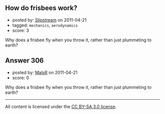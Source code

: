 ## How do frisbees work?

- posted by: [Slipstream](https://stackexchange.com/users/-1/39-slipstream) on 2011-04-21
- tagged: `mechanics`, `aerodynamics`
- score: 3

Why does a frisbee fly when you throw it, rather than just plummeting to earth?


## Answer 306

- posted by: [MalsR](https://stackexchange.com/users/-1/31-malsr) on 2011-04-21
- score: 0

Why does a frisbee fly when you throw it, rather than just plummeting to earth?



---

All content is licensed under the [CC BY-SA 3.0 license](https://creativecommons.org/licenses/by-sa/3.0/).
